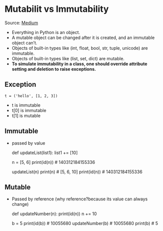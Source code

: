 # Mutabilit vs Immutability

Source: [Medium](https://medium.com/@meghamohan/mutable-and-immutable-side-of-python-c2145cf72747)

* Everything in Python is an object.
* A mutable object can be changed after it is created, and an immutable object can’t.
* Objects of built-in types like (int, float, bool, str, tuple, unicode) are immutable.
* Objects of built-in types like (list, set, dict) are mutable.
* **To simulate immutability in a class, one should override attribute setting and deletion to raise exceptions.**

## Exception

    t = ('hello', [1, 2, 3])

* t is immutable
* t[0] is immutable
* t[1] is mutable

## Immutable
 * passed by value


      def updateList(list1):
          list1 += [10]

      n = [5, 6]
      print(id(n))                  # 140312184155336

      updateList(n)
      print(n)                      # [5, 6, 10]
      print(id(n))                  # 140312184155336



## Mutable
 * Passed by reference
    (why reference?because its value can always change)

      def updateNumber(n):
          print(id(n))
          n += 10

      b = 5
      print(id(b))                   # 10055680
      updateNumber(b)                # 10055680
      print(b)                       # 5

